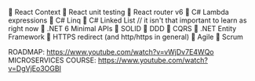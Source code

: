 💟 React Context
💟 React unit testing
💟 React router v6
💟 C# Lambda expressions
💟 C# Linq
💟 C# Linked List // it isn't that important to learn as right now
💟 .NET 6 Minimal APIs
💟 SOLID
💟 DDD
💟 CQRS
💟 .NET Entity Framework
💟 HTTPS redirect (and http/https in general)
💟 Agile
💟 Scrum

ROADMAP: https://www.youtube.com/watch?v=vWjDv7E4WQo
MICROSERVICES COURSE: https://www.youtube.com/watch?v=DgVjEo3OGBI

